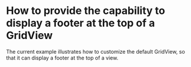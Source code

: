# How to provide the capability to display a footer at the top of a GridView


<p>The current example illustrates how to customize the default GridView, so that it can display a footer at the top of a view.</p>

<br/>


